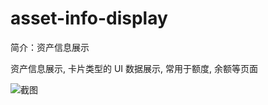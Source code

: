 # asset-info-display

简介：资产信息展示

资产信息展示, 卡片类型的 UI 数据展示, 常用于额度, 余额等页面

![截图](https://gw.alicdn.com/tfs/TB1QvhInhTI8KJjSspiXXbM4FXa-1910-570.png)
